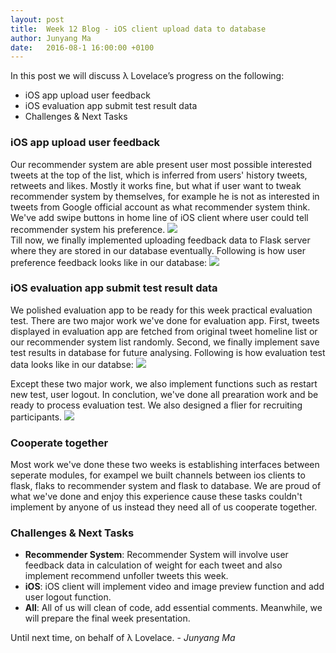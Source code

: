 ```yaml
---
layout: post
title:  Week 12 Blog - iOS client upload data to database
author: Junyang Ma
date:   2016-08-1 16:00:00 +0100
---
```


	

In this post we will discuss λ Lovelace’s progress on the following:

* iOS app upload user feedback
* iOS evaluation app submit test result data
* Challenges & Next Tasks

### iOS app upload user feedback
Our recommender system are able present user most possible interested tweets at the top of the list, which is inferred from users' history tweets, retweets and likes. Mostly it works fine, but what if user want to tweak recommender system by themselves, for example he is not as interested in tweets from Google official account as what recommender system think. We've add swipe buttons in home line of iOS client where user could tell recommender system his preference. 
![]({{site.baseurl}}/images/week12_sideButton.png )  
Till now, we finally implemented uploading feedback data to Flask server where they are stored in our database eventually. Following is how user preference feedback looks like in our database:
![]({{site.baseurl}}/images/week12_singleTweetFeedback.png)  

### iOS evaluation app submit test result data
We polished evaluation app to be ready for this week practical evaluation test. There are two major work we've done for evaluation app. First, tweets displayed in evaluation app are fetched from original tweet homeline list or our recommender system list randomly. Second, we finally implement save test results in database for future analysing. Following is how evaluation test data looks like in our databse:
![]({{site.baseurl}}/images/week12_evaluationResult.png)  

Except these two major work, we also implement functions such as restart new test, user logout. In conclution, we've done all prearation work and be ready to process evaluation test. We also designed a flier for recruiting participants.
![]({{site.baseurl}}/images/week12_flier.png)  

### Cooperate together
Most work we've done these two weeks is establishing interfaces between seperate modules, for exampel we built channels between ios clients to flask, flaks to recommender system and flask to database. We are proud of what we've done and enjoy this experience cause these tasks couldn't implement by anyone of us instead they need all of us cooperate together.

### Challenges & Next Tasks

- **Recommender System**: 
Recommender System will involve user feedback data in calculation of weight for each tweet and also implement recommend unfoller tweets this week.
- **iOS**:
iOS client will implement video and image preview function and add user logout function.
- **All**:
All of us will clean of code, add essential comments. Meanwhile, we will prepare the final week presentation.

Until next time, on behalf of λ Lovelace.
\- *Junyang Ma*
